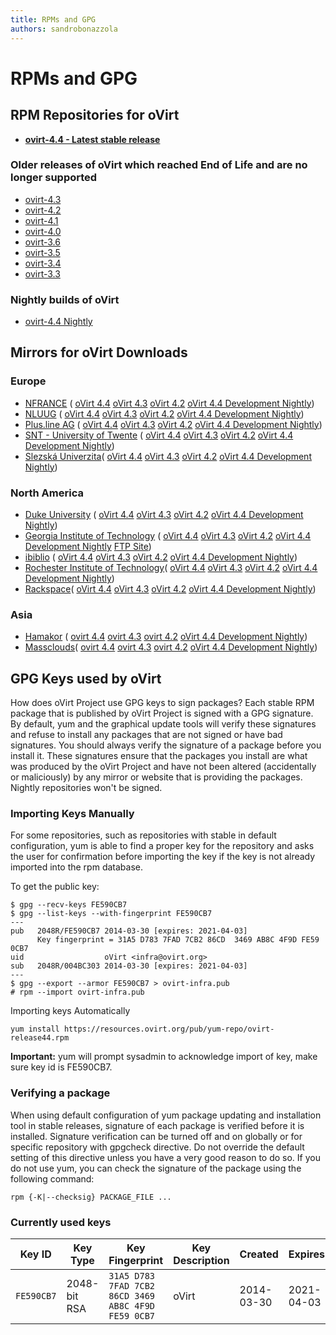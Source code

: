 ```yaml
---
title: RPMs and GPG
authors: sandrobonazzola
---
```


# RPMs and GPG

## RPM Repositories for oVirt

-   **[ovirt-4.4 - Latest stable release](https://resources.ovirt.org/pub/ovirt-4.4/)**

### Older releases of oVirt which reached End of Life and are no longer supported

-   [ovirt-4.3](https://resources.ovirt.org/pub/ovirt-4.3/)
-   [ovirt-4.2](https://resources.ovirt.org/pub/ovirt-4.2/)
-   [ovirt-4.1](https://resources.ovirt.org/pub/ovirt-4.1/)
-   [ovirt-4.0](https://resources.ovirt.org/pub/ovirt-4.0/)
-   [ovirt-3.6](https://resources.ovirt.org/pub/ovirt-3.6/)
-   [ovirt-3.5](https://resources.ovirt.org/pub/ovirt-3.5/)
-   [ovirt-3.4](https://resources.ovirt.org/pub/ovirt-3.4/)
-   [ovirt-3.3](https://resources.ovirt.org/pub/ovirt-3.3/)

### Nightly builds of oVirt

-   [ovirt-4.4 Nightly](https://resources.ovirt.org/pub/ovirt-master-snapshot)

## Mirrors for oVirt Downloads

### Europe

- [NFRANCE](http://ovirt.repo.nfrance.com/) (
[oVirt 4.4](http://ovirt.repo.nfrance.com/ovirt-4.4/)
[oVirt 4.3](http://ovirt.repo.nfrance.com/ovirt-4.3/)
[oVirt 4.2](http://ovirt.repo.nfrance.com/ovirt-4.2/)
[oVirt 4.4 Development Nightly](http://ovirt.repo.nfrance.com/ovirt-master-snapshot/))
- [NLUUG](https://ftp.nluug.nl/os/Linux/virtual/ovirt/) (
[oVirt 4.4](https://ftp.nluug.nl/os/Linux/virtual/ovirt/ovirt-4.4/)
[oVirt 4.3](https://ftp.nluug.nl/os/Linux/virtual/ovirt/ovirt-4.3/)
[oVirt 4.2](https://ftp.nluug.nl/os/Linux/virtual/ovirt/ovirt-4.2/)
[oVirt 4.4 Development Nightly](http://ftp.nluug.nl/os/Linux/virtual/ovirt/ovirt-master-snapshot/))
- [Plus.line AG](http://www.plusline.net/en/) (
[oVirt 4.4](http://ftp.plusline.net/ovirt/ovirt-4.4/)
[oVirt 4.3](http://ftp.plusline.net/ovirt/ovirt-4.3/)
[oVirt 4.2](http://ftp.plusline.net/ovirt/ovirt-4.2/)
[oVirt 4.4 Development Nightly](http://ftp.plusline.net/ovirt/ovirt-master-snapshot/))
- [SNT - University of Twente](http://ftp.snt.utwente.nl/pub/software/ovirt/) (
[oVirt 4.4](http://ftp.snt.utwente.nl/pub/software/ovirt/ovirt-4.4/)
[oVirt 4.3](http://ftp.snt.utwente.nl/pub/software/ovirt/ovirt-4.3/)
[oVirt 4.2](http://ftp.snt.utwente.nl/pub/software/ovirt/ovirt-4.2/)
[oVirt 4.4 Development Nightly](http://ftp.snt.utwente.nl/pub/software/ovirt/ovirt-master-snapshot/))
- [Slezská Univerzita](http://mirror.slu.cz/ovirt/)(
[oVirt 4.4](http://mirror.slu.cz/ovirt/ovirt-4.4/)
[oVirt 4.3](http://mirror.slu.cz/ovirt/ovirt-4.3/)
[oVirt 4.2](http://mirror.slu.cz/ovirt/ovirt-4.2/)
[oVirt 4.4 Development Nightly](http://mirror.slu.cz/ovirt/ovirt-master-snapshot/))


### North America

- [Duke University](http://archive.linux.duke.edu/ovirt/) (
[oVirt 4.4](http://archive.linux.duke.edu/ovirt/pub/ovirt-4.4)
[oVirt 4.3](http://archive.linux.duke.edu/ovirt/pub/ovirt-4.3/)
[oVirt 4.2](http://archive.linux.duke.edu/ovirt/pub/ovirt-4.2/)
[oVirt 4.4 Development Nightly](http://archive.linux.duke.edu/ovirt/pub/ovirt-master-snapshot/))
- [Georgia Institute of Technology](http://www.gtlib.gatech.edu/pub/oVirt) (
[oVirt 4.4](http://www.gtlib.gatech.edu/pub/oVirt/pub/ovirt-4.4/)
[oVirt 4.3](http://www.gtlib.gatech.edu/pub/oVirt/pub/ovirt-4.3/)
[oVirt 4.2](http://www.gtlib.gatech.edu/pub/oVirt/pub/ovirt-4.2/)
[oVirt 4.4 Development Nightly](http://www.gtlib.gatech.edu/pub/oVirt/pub/ovirt-master-snapshot/)
[FTP Site](ftp://ftp.gtlib.gatech.edu/pub/oVirt))
- [ibiblio](http://mirrors.ibiblio.org/ovirt/) (
[oVirt 4.4](http://mirrors.ibiblio.org/ovirt/pub/ovirt-4.3/)
[oVirt 4.3](http://mirrors.ibiblio.org/ovirt/pub/ovirt-4.3/)
[oVirt 4.2](http://mirrors.ibiblio.org/ovirt/pub/ovirt-4.2/)
[oVirt 4.4 Development Nightly](http://mirrors.ibiblio.org/ovirt/pub/ovirt-master-snapshot/))
- [Rochester Institute of Technology](http://mirrors.rit.edu/ovirt)(
[oVirt 4.4](http://mirrors.rit.edu/ovirt/pub/ovirt-4.3/)
[oVirt 4.3](http://mirrors.rit.edu/ovirt/pub/ovirt-4.3/)
[oVirt 4.2](http://mirrors.rit.edu/ovirt/pub/ovirt-4.2/)
[oVirt 4.4 Development Nightly](http://mirrors.rit.edu/ovirt/pub/ovirt-master-snapshot/))
- [Rackspace](http://mirror.rackspace.com/ovirt/)(
[oVirt 4.4](http://mirror.rackspace.com/ovirt/ovirt-4.3/)
[oVirt 4.3](http://mirror.rackspace.com/ovirt/ovirt-4.3/)
[oVirt 4.2](http://mirror.rackspace.com/ovirt/ovirt-4.2/)
[oVirt 4.4 Development Nightly](http://mirror.rackspace.com/ovirt/ovirt-master-snapshot/))


### Asia

- [Hamakor](http://mirror.isoc.org.il/pub/ovirt/) (
[ovirt 4.4](http://mirror.isoc.org.il/pub/ovirt/ovirt-4.4/)
[ovirt 4.3](http://mirror.isoc.org.il/pub/ovirt/ovirt-4.3/)
[ovirt 4.2](http://mirror.isoc.org.il/pub/ovirt/ovirt-4.2/)
[oVirt 4.4 Development Nightly](http://mirror.isoc.org.il/pub/ovirt/ovirt-master-snapshot/))
- [Massclouds](http://mirror.massclouds.com/ovirt/)(
[ovirt 4.4](http://mirror.massclouds.com/ovirt/ovirt-4.4/)
[ovirt 4.3](http://mirror.massclouds.com/ovirt/ovirt-4.3/)
[ovirt 4.2](http://mirror.massclouds.com/ovirt/ovirt-4.2/)
[oVirt 4.4 Development Nightly](http://mirror.massclouds.com/ovirt/ovirt-master-snapshot/))


## GPG Keys used by oVirt

How does oVirt Project use GPG keys to sign packages?
Each stable RPM package that is published by oVirt Project is signed with a GPG signature.
By default, yum and the graphical update tools will verify these signatures and refuse to install any packages that are not signed or have bad signatures.
You should always verify the signature of a package before you install it.
These signatures ensure that the packages you install are what was produced by the oVirt Project and have not been altered (accidentally or maliciously)
by any mirror or website that is providing the packages. Nightly repositories won't be signed.

### Importing Keys Manually

For some repositories, such as repositories with stable in default configuration, yum is able to find a proper key for the repository and asks the user
for confirmation before importing the key if the key is not already imported into the rpm database.

To get the public key:

    $ gpg --recv-keys FE590CB7
    $ gpg --list-keys --with-fingerprint FE590CB7
    ---
    pub   2048R/FE590CB7 2014-03-30 [expires: 2021-04-03]
          Key fingerprint = 31A5 D783 7FAD 7CB2 86CD  3469 AB8C 4F9D FE59 0CB7
    uid                  oVirt <infra@ovirt.org>
    sub   2048R/004BC303 2014-03-30 [expires: 2021-04-03]
    ---
    $ gpg --export --armor FE590CB7 > ovirt-infra.pub
    # rpm --import ovirt-infra.pub

Importing keys Automatically

    yum install https://resources.ovirt.org/pub/yum-repo/ovirt-release44.rpm

**Important:** yum will prompt sysadmin to acknowledge import of key, make sure key id is FE590CB7.

### Verifying a package

When using default configuration of yum package updating and installation tool in stable releases, signature of each package is verified before it is installed.
Signature verification can be turned off and on globally or for specific repository with gpgcheck directive.
Do not override the default setting of this directive unless you have a very good reason to do so.
If you do not use yum, you can check the signature of the package using the following command:

    rpm {-K|--checksig} PACKAGE_FILE ...

### Currently used keys

| Key ID     | Key Type     | Key Fingerprint                                     | Key Description | Created    | Expires    | Revoked | Notes |
|------------|--------------|-----------------------------------------------------|-----------------|------------|------------|---------|-------|
| `FE590CB7` | 2048-bit RSA | `31A5 D783 7FAD 7CB2 86CD 3469 AB8C 4F9D FE59 0CB7` | oVirt           | 2014-03-30 | 2021-04-03 |         |       |
